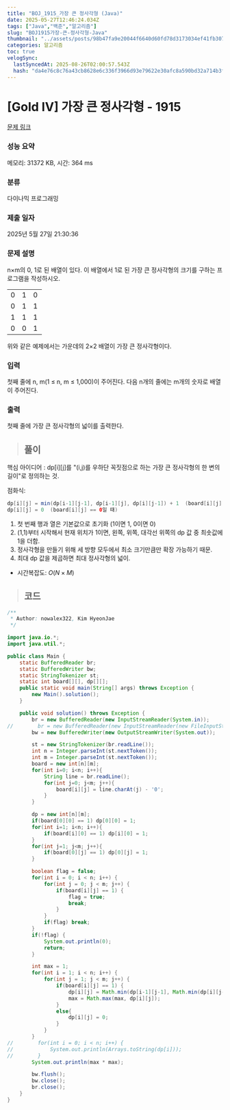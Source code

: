 ```yaml
---
title: "BOJ_1915_가장 큰 정사각형 (Java)"
date: 2025-05-27T12:46:24.034Z
tags: ["Java","백준","알고리즘"]
slug: "BOJ1915가장-큰-정사각형-Java"
thumbnail: "../assets/posts/98b47fa9e20044f6640d60fd78d3173034ef41fb307865aec011a60904132155.png"
categories: 알고리즘
toc: true
velogSync:
  lastSyncedAt: 2025-08-26T02:00:57.543Z
  hash: "da4e76c8c76a43cb8628e6c336f3966d93e79622e30afc8a590bd32a714b3f47"
---
```


# [Gold IV] 가장 큰 정사각형 - 1915 

[문제 링크](https://www.acmicpc.net/problem/1915) 

### 성능 요약

메모리: 31372 KB, 시간: 364 ms

### 분류

다이나믹 프로그래밍

### 제출 일자

2025년 5월 27일 21:30:36

### 문제 설명

<p>n×m의 0, 1로 된 배열이 있다. 이 배열에서 1로 된 가장 큰 정사각형의 크기를 구하는 프로그램을 작성하시오.</p>

<table class="table table-bordered" style="width: 16%">
	<tbody>
		<tr>
			<td style="width: 4%; text-align: center;">0</td>
			<td style="width: 4%; text-align: center;">1</td>
			<td style="width: 4%; text-align: center;">0</td>
			<td style="width: 4%; text-align: center;">0</td>
		</tr>
		<tr>
			<td style="text-align: center;">0</td>
			<td style="text-align: center;">1</td>
			<td style="text-align: center;">1</td>
			<td style="text-align: center;">1</td>
		</tr>
		<tr>
			<td style="text-align: center;">1</td>
			<td style="text-align: center;">1</td>
			<td style="text-align: center;">1</td>
			<td style="text-align: center;">0</td>
		</tr>
		<tr>
			<td style="text-align: center;">0</td>
			<td style="text-align: center;">0</td>
			<td style="text-align: center;">1</td>
			<td style="text-align: center;">0</td>
		</tr>
	</tbody>
</table>

<p>위와 같은 예제에서는 가운데의 2×2 배열이 가장 큰 정사각형이다.</p>

### 입력 

 <p>첫째 줄에 n, m(1 ≤ n, m ≤ 1,000)이 주어진다. 다음 n개의 줄에는 m개의 숫자로 배열이 주어진다.</p>

### 출력 

 <p>첫째 줄에 가장 큰 정사각형의 넓이를 출력한다.</p>

> ## 풀이

핵심 아이디어 : dp[i][j]를 "(i,j)를 우하단 꼭짓점으로 하는 가장 큰 정사각형의 한 변의 길이"로 정의하는 것.

점화식:
```java
dp[i][j] = min(dp[i-1][j-1], dp[i-1][j], dp[i][j-1]) + 1  (board[i][j] == 1일 때)
dp[i][j] = 0  (board[i][j] == 0일 때)
```


1. 첫 번째 행과 열은 기본값으로 초기화 (1이면 1, 0이면 0)
2. (1,1)부터 시작해서 현재 위치가 1이면, 왼쪽, 위쪽, 대각선 위쪽의 dp 값 중 최솟값에 1을 더함.
3. 정사각형을 만들기 위해 세 방향 모두에서 최소 크기만큼만 확장 가능하기 때문.
4. 최대 dp 값을 제곱하면 최대 정사각형의 넓이.

- 시간복잡도: $O(N×M)$

> ## 코드

```java
/**
 * Author: nowalex322, Kim HyeonJae
 */

import java.io.*;
import java.util.*;

public class Main {
    static BufferedReader br;
    static BufferedWriter bw;
    static StringTokenizer st;
    static int board[][], dp[][];
    public static void main(String[] args) throws Exception {
        new Main().solution();
    }

    public void solution() throws Exception {
        br = new BufferedReader(new InputStreamReader(System.in));
//        br = new BufferedReader(new InputStreamReader(new FileInputStream("src/main/java/BOJ_1915_가장큰정사각형/input.txt")));
        bw = new BufferedWriter(new OutputStreamWriter(System.out));

        st = new StringTokenizer(br.readLine());
        int n = Integer.parseInt(st.nextToken());
        int m = Integer.parseInt(st.nextToken());
        board = new int[n][m];
        for(int i=0; i<n; i++){
            String line = br.readLine();
            for(int j=0; j<m; j++){
                board[i][j] = line.charAt(j) - '0';
            }
        }

        dp = new int[n][m];
        if(board[0][0] == 1) dp[0][0] = 1;
        for(int i=1; i<n; i++){
            if(board[i][0] == 1) dp[i][0] = 1;
        }
        for(int j=1; j<m; j++){
            if(board[0][j] == 1) dp[0][j] = 1;
        }

        boolean flag = false;
        for(int i = 0; i < n; i++) {
            for(int j = 0; j < m; j++) {
                if(board[i][j] == 1) {
                    flag = true;
                    break;
                }
            }
            if(flag) break;
        }
        if(!flag) {
            System.out.println(0);
            return;
        }

        int max = 1;
        for(int i = 1; i < n; i++) {
            for(int j = 1; j < m; j++) {
                if(board[i][j] == 1) {
                    dp[i][j] = Math.min(dp[i-1][j-1], Math.min(dp[i][j-1], dp[i-1][j])) + 1;
                    max = Math.max(max, dp[i][j]);
                }
                else{
                    dp[i][j] = 0;
                }
            }
        }
//        for(int i = 0; i < n; i++) {
//            System.out.println(Arrays.toString(dp[i]));
//        }
        System.out.println(max * max);

        bw.flush();
        bw.close();
        br.close();
    }
}
```